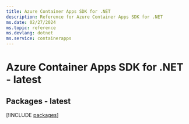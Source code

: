 ```yaml
---
title: Azure Container Apps SDK for .NET
description: Reference for Azure Container Apps SDK for .NET
ms.date: 02/27/2024
ms.topic: reference
ms.devlang: dotnet
ms.service: containerapps
---
```

# Azure Container Apps SDK for .NET - latest
## Packages - latest
[!INCLUDE [packages](container-apps-index.md)]